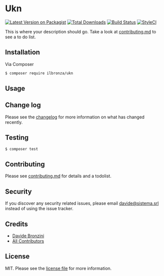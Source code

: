 # Ukn

[![Latest Version on Packagist][ico-version]][link-packagist]
[![Total Downloads][ico-downloads]][link-downloads]
[![Build Status][ico-travis]][link-travis]
[![StyleCI][ico-styleci]][link-styleci]

This is where your description should go. Take a look at [contributing.md](contributing.md) to see a to do list.

## Installation

Via Composer

``` bash
$ composer require ilbronza/ukn
```

## Usage

## Change log

Please see the [changelog](changelog.md) for more information on what has changed recently.

## Testing

``` bash
$ composer test
```

## Contributing

Please see [contributing.md](contributing.md) for details and a todolist.

## Security

If you discover any security related issues, please email davide@sistema.srl instead of using the issue tracker.

## Credits

- [Davide Bronzini][link-author]
- [All Contributors][link-contributors]

## License

MIT. Please see the [license file](license.md) for more information.

[ico-version]: https://img.shields.io/packagist/v/ilbronza/ukn.svg?style=flat-square
[ico-downloads]: https://img.shields.io/packagist/dt/ilbronza/ukn.svg?style=flat-square
[ico-travis]: https://img.shields.io/travis/ilbronza/ukn/master.svg?style=flat-square
[ico-styleci]: https://styleci.io/repos/12345678/shield

[link-packagist]: https://packagist.org/packages/ilbronza/ukn
[link-downloads]: https://packagist.org/packages/ilbronza/ukn
[link-travis]: https://travis-ci.org/ilbronza/ukn
[link-styleci]: https://styleci.io/repos/12345678
[link-author]: https://github.com/ilbronza
[link-contributors]: ../../contributors
